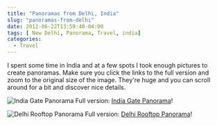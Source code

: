 ```yaml
---
title: "Panoramas from Delhi, India"
slug: "panoramas-from-delhi"
date: 2012-06-22T13:59:40-04:00
tags: [ New Delhi, Panorama, Travel, india]
categories:
  - Travel
---
```


I spent some time in India and at a few spots I took enough pictures to create panoramas. Make sure you click the links to the full version and zoom to the original size of the image. They're huge and you can scroll around for a bit and discover nice details.

![India Gate Panorama](/assets/images/india-gate.jpg)
Full version: [India Gate Panorama](/assets/images/india-gate.jpg)!

![Delhi Rooftop Panorama](/assets/images/delhi-panorama.jpg)
Full version: [Delhi Rooftop Panorama](/assets/images/delhi-panorama.jpg)!
